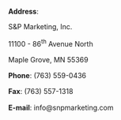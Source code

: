 <p><strong>Address</strong>:</p>
<p><span style="line-height: 1.3em;">S&amp;P Marketing, Inc.</span></p>
<p><span style="line-height: 1.3em;">11100 - 86</span><sup style="line-height: 1.3em;">th</sup><span style="line-height: 1.3em;"> Avenue North </span></p>
<p><span style="line-height: 1.3em;">Maple Grove, MN 55369&nbsp;</span></p>
<p><span style="line-height: 1.3em;"><strong>Phone</strong>: (763) 559-0436&nbsp;</span></p>
<p><span style="line-height: 1.3em;"><strong>Fax</strong>: (763) 557-1318</span></p>
<p><strong>E-mail</strong>: info@snpmarketing.com</p>

